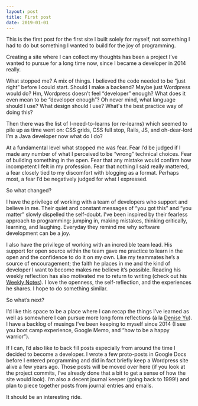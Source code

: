 ```yaml
---
layout: post
title: First post
date: 2019-01-01
---
```


This is the first post for the first site I built solely for myself, not something I had to do but something I wanted to build for the joy of programming. 

Creating a site where I can collect my thoughts has been a project I’ve wanted to pursue for a long time now, since I became a developer in 2014 really. 

What stopped me? A mix of things. I believed the code needed to be “just right” before I could start. Should I make a backend? Maybe just Wordpress would do? Hm, Wordpress doesn’t feel “developer” enough? What does it even mean to be “developer enough”? Oh never mind, what language should I use? What design should I use? What's the best practice way of doing this?

Then there was the list of I-need-to-learns (or re-learns) which seemed to pile up as time went on: CSS grids, CSS full stop, Rails, JS, and oh-dear-lord I’m a Java developer now what do I do? 

At a fundamental level what stopped me was fear. Fear I’d be judged if I made any number of what I perceived to be “wrong” technical choices. Fear of building something in the open. Fear that any mistake would confirm how incompetent I felt in my profession. Fear that nothing I said really mattered, a fear closely tied to my discomfort with blogging as a format. Perhaps most, a fear I’d be negatively judged for what I expressed. 

So what changed? 

I have the privilege of working with a team of developers who support and believe in me. Their quiet and constant messages of “you got this” and “you matter” slowly dispelled the self-doubt. I’ve been inspired by their fearless approach to programming: jumping in, making mistakes, thinking critically, learning, and laughing. Everyday they remind me why software development can be a joy. 

I also have the privilege of working with an incredible team lead. His support for open source within the team gave me practice to learn in the open and the confidence to do it on my own. Like my teammates he’s a source of encouragement; the faith he places in me and the kind of developer I want to become makes me believe it’s possible. Reading his weekly reflection has also motivated me to return to writing (check out his [Weekly Notes](https://blog.probablyfine.co.uk/2018/09/21/notes-from-the-week-1.html)). I love the openness, the self-reflection, and the experiences he shares. I hope to do something similar.

So what’s next?

I’d like this space to be a place where I can recap the things I’ve learned as well as somewhere I can pursue more long form reflections (à la [Denise Yu](http://deniseyu.github.io/)). I have a backlog of musings I’ve been keeping to myself since 2014 (I see you boot camp experience, Google Memo, and “how to be a happy warrior”). 

If I can, I’d also like to back fill posts especially from around the time I decided to become a developer. I wrote a few proto-posts in Google Docs before I entered programming and did in fact briefly keep a Wordpress site alive a few years ago. Those posts will be moved over here (if you look at the project commits, I’ve already done that a bit to get a sense of how the site would look). I’m also a decent journal keeper (going back to 1999!) and plan to piece together posts from journal entries and emails. 

It should be an interesting ride.
